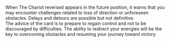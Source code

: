 When The Chariot reversed appears in the future position, it warns that you may encounter challenges related to loss of direction or unforeseen obstacles. Delays and detours are possible but not definitive.  
The advice of the card is to prepare to regain control and not to be discouraged by difficulties. The ability to redirect your energies will be the key to overcoming obstacles and resuming your journey toward victory.
